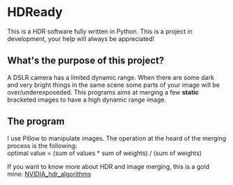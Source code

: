 # HDReady
This is a HDR software fully written in Python. This is a project in development, your help will always be appreciated!

## What's the purpose of this project?

A DSLR camera has a limited dynamic range. When there are some dark and very bright things in the same scene some parts of your image will be over/underexposeded. This programs aims at merging a few **static** bracketed images to have a high dynamic range image.

## The program

I use Pillow to manipulate images.
The operation at the heard of the merging process is the following:   
optimal value = (sum of values * sum of weights) / (sum of weights)

If you want to know more about HDR and image merging, this is a gold mine: [NVIDIA_hdr_algorithms](https://research.nvidia.com/sites/default/files/publications/Gallo-Sen_StackBasedHDR_2016.pdf)
 
